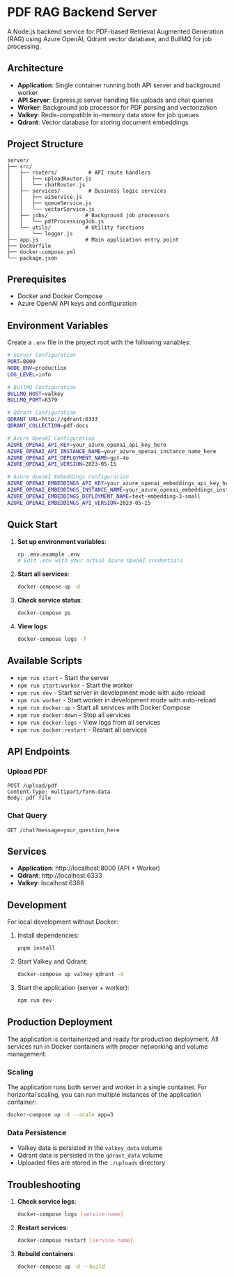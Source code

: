 # PDF RAG Backend Server

A Node.js backend service for PDF-based Retrieval Augmented Generation (RAG) using Azure OpenAI, Qdrant vector database, and BullMQ for job processing.

## Architecture

- **Application**: Single container running both API server and background worker
- **API Server**: Express.js server handling file uploads and chat queries
- **Worker**: Background job processor for PDF parsing and vectorization
- **Valkey**: Redis-compatible in-memory data store for job queues
- **Qdrant**: Vector database for storing document embeddings

## Project Structure

```
server/
├── src/
│   ├── routers/          # API route handlers
│   │   ├── uploadRouter.js
│   │   └── chatRouter.js
│   ├── services/         # Business logic services
│   │   ├── aiService.js
│   │   ├── queueService.js
│   │   └── vectorService.js
│   ├── jobs/            # Background job processors
│   │   └── pdfProcessingJob.js
│   └── utils/           # Utility functions
│       └── logger.js
├── app.js               # Main application entry point
├── Dockerfile
├── docker-compose.yml
└── package.json
```

## Prerequisites

- Docker and Docker Compose
- Azure OpenAI API keys and configuration

## Environment Variables

Create a `.env` file in the project root with the following variables:

```bash
# Server Configuration
PORT=8000
NODE_ENV=production
LOG_LEVEL=info

# BullMQ Configuration
BULLMQ_HOST=valkey
BULLMQ_PORT=6379

# Qdrant Configuration
QDRANT_URL=http://qdrant:6333
QDRANT_COLLECTION=pdf-docs

# Azure OpenAI Configuration
AZURE_OPENAI_API_KEY=your_azure_openai_api_key_here
AZURE_OPENAI_API_INSTANCE_NAME=your_azure_openai_instance_name_here
AZURE_OPENAI_API_DEPLOYMENT_NAME=gpt-4o
AZURE_OPENAI_API_VERSION=2023-05-15

# Azure OpenAI Embeddings Configuration
AZURE_OPENAI_EMBEDDINGS_API_KEY=your_azure_openai_embeddings_api_key_here
AZURE_OPENAI_EMBEDDINGS_INSTANCE_NAME=your_azure_openai_embeddings_instance_name_here
AZURE_OPENAI_EMBEDDINGS_DEPLOYMENT_NAME=text-embedding-3-small
AZURE_OPENAI_EMBEDDINGS_API_VERSION=2023-05-15
```

## Quick Start

1. **Set up environment variables**:
   ```bash
   cp .env.example .env
   # Edit .env with your actual Azure OpenAI credentials
   ```

2. **Start all services**:
   ```bash
   docker-compose up -d
   ```

3. **Check service status**:
   ```bash
   docker-compose ps
   ```

4. **View logs**:
   ```bash
   docker-compose logs -f
   ```

## Available Scripts

- `npm run start` - Start the server
- `npm run start:worker` - Start the worker
- `npm run dev` - Start server in development mode with auto-reload
- `npm run worker` - Start worker in development mode with auto-reload
- `npm run docker:up` - Start all services with Docker Compose
- `npm run docker:down` - Stop all services
- `npm run docker:logs` - View logs from all services
- `npm run docker:restart` - Restart all services

## API Endpoints

### Upload PDF
```
POST /upload/pdf
Content-Type: multipart/form-data
Body: pdf file
```

### Chat Query
```
GET /chat?message=your_question_here
```

## Services

- **Application**: http://localhost:8000 (API + Worker)
- **Qdrant**: http://localhost:6333
- **Valkey**: localhost:6388

## Development

For local development without Docker:

1. Install dependencies:
   ```bash
   pnpm install
   ```

2. Start Valkey and Qdrant:
   ```bash
   docker-compose up valkey qdrant -d
   ```

3. Start the application (server + worker):
   ```bash
   npm run dev
   ```

## Production Deployment

The application is containerized and ready for production deployment. All services run in Docker containers with proper networking and volume management.

### Scaling

The application runs both server and worker in a single container. For horizontal scaling, you can run multiple instances of the application container:

```bash
docker-compose up -d --scale app=3
```

### Data Persistence

- Valkey data is persisted in the `valkey_data` volume
- Qdrant data is persisted in the `qdrant_data` volume
- Uploaded files are stored in the `./uploads` directory

## Troubleshooting

1. **Check service logs**:
   ```bash
   docker-compose logs [service-name]
   ```

2. **Restart services**:
   ```bash
   docker-compose restart [service-name]
   ```

3. **Rebuild containers**:
   ```bash
   docker-compose up -d --build
   ```
